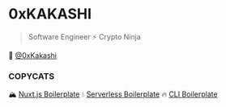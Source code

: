 # 0xKAKASHI

> Software Engineer ⚡️ Crypto Ninja

🐤 [@0xKakashi](https://twitter.com/0xkakashi)

### COPYCATS

🏔 [Nuxt.js Boilerplate](https://github.com/0xkakashi/nuxtjs-boilerplate)
💧 [Serverless Boilerplate](https://github.com/0xkakashi/sls-boilerplate)
🔥 [CLI Boilerplate](https://github.com/0xkakashi/cli-boilerplate)
